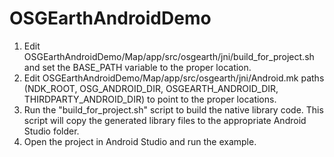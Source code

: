 # OSGEarthAndroidDemo

1) Edit OSGEarthAndroidDemo/Map/app/src/osgearth/jni/build_for_project.sh and set the BASE_PATH variable to the proper location.
2) Edit OSGEarthAndroidDemo/Map/app/src/osgearth/jni/Android.mk paths (NDK_ROOT, OSG_ANDROID_DIR, OSGEARTH_ANDROID_DIR, THIRDPARTY_ANDROID_DIR) to point to the proper locations.
3) Run the "build_for_project.sh" script to build the native library code. This script will copy the generated library files to the appropriate Android Studio folder.
4) Open the project in Android Studio and run the example.
